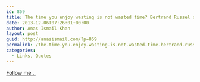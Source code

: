```yaml
---
id: 859
title: The time you enjoy wasting is not wasted time? Bertrand Russel or John Lennon?
date: 2013-12-06T07:26:01+00:00
author: Anas Ismail Khan
layout: post
guid: http://anasismail.com/?p=859
permalink: /the-time-you-enjoy-wasting-is-not-wasted-time-bertrand-russel-or-john-lennon
categories:
  - Links, Quotes
---
```

[Follow me&#8230;](http://quoteinvestigator.com/2010/06/11/time-you-enjoy/)
